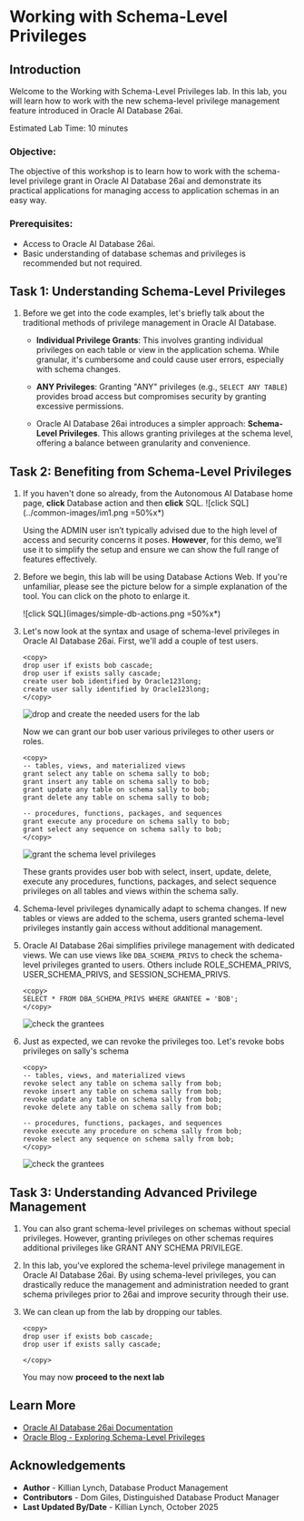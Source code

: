 # Working with Schema-Level Privileges

## Introduction

Welcome to the Working with Schema-Level Privileges lab. In this lab, you will learn how to work with the new schema-level privilege management feature introduced in Oracle AI Database 26ai. 

Estimated Lab Time: 10 minutes

### Objective:
The objective of this workshop is to learn how to work with the schema-level privilege grant in Oracle AI Database 26ai and demonstrate its practical applications for managing access to application schemas in an easy way. 

### Prerequisites:
- Access to Oracle AI Database 26ai.
- Basic understanding of database schemas and privileges is recommended but not required.

## Task 1: Understanding Schema-Level Privileges

1. Before we get into the code examples, let's briefly talk about the traditional methods of privilege management in Oracle AI Database.

    * **Individual Privilege Grants**: This involves granting individual privileges on each table or view in the application schema. While granular, it's cumbersome and could cause user errors, especially with schema changes.

    * **ANY Privileges**: Granting "ANY" privileges (e.g., `SELECT ANY TABLE`) provides broad access but compromises security by granting excessive permissions.

    * Oracle AI Database 26ai introduces a simpler approach: **Schema-Level Privileges**. This allows granting privileges at the schema level, offering a balance between granularity and convenience.

## Task 2: Benefiting from Schema-Level Privileges

1. If you haven't done so already, from the Autonomous AI Database home page, **click** Database action and then **click** SQL.
    ![click SQL](../common-images/im1.png =50%x*)

    Using the ADMIN user isn’t typically advised due to the high level of access and security concerns it poses. **However**, for this demo, we’ll use it to simplify the setup and ensure we can show the full range of features effectively. 

2. Before we begin, this lab will be using Database Actions Web. If you're unfamiliar, please see the picture below for a simple explanation of the tool. You can click on the photo to enlarge it.

    ![click SQL](images/simple-db-actions.png =50%x*)

2. Let's now look at the syntax and usage of schema-level privileges in Oracle AI Database 26ai. First, we'll add a couple of test users.

    ```
    <copy>
    drop user if exists bob cascade;
    drop user if exists sally cascade;
    create user bob identified by Oracle123long;
    create user sally identified by Oracle123long;
    </copy>
    ```
    ![drop and create the needed users for the lab](images/im2.png " ")

    Now we can grant our bob user various privileges to other users or roles. 

    ```
    <copy>
    -- tables, views, and materialized views
    grant select any table on schema sally to bob;
    grant insert any table on schema sally to bob;
    grant update any table on schema sally to bob;
    grant delete any table on schema sally to bob;

    -- procedures, functions, packages, and sequences
    grant execute any procedure on schema sally to bob;
    grant select any sequence on schema sally to bob;
    </copy>
    ```

    ![grant the schema level privileges](images/im3.png " ")

    These grants provides user bob with select, insert, update, delete, execute any procedures, functions, packages, and select sequence privileges on all tables and views within the schema sally. 

3. Schema-level privileges dynamically adapt to schema changes. If new tables or views are added to the schema, users granted schema-level privileges instantly gain access without additional management.

4. Oracle AI Database 26ai simplifies privilege management with dedicated views. We can use views like `DBA_SCHEMA_PRIVS` to check the schema-level privileges granted to users. Others include ROLE\_SCHEMA\_PRIVS, USER\_SCHEMA\_PRIVS, and SESSION\_SCHEMA\_PRIVS.

    ```
    <copy>
    SELECT * FROM DBA_SCHEMA_PRIVS WHERE GRANTEE = 'BOB';
    </copy>
    ```
    ![check the grantees](images/im4.png " ")

5. Just as expected, we can revoke the privileges too. Let's revoke bobs privileges on sally's schema

    ```
    <copy>
    -- tables, views, and materialized views
    revoke select any table on schema sally from bob;
    revoke insert any table on schema sally from bob;
    revoke update any table on schema sally from bob;
    revoke delete any table on schema sally from bob;

    -- procedures, functions, packages, and sequences
    revoke execute any procedure on schema sally from bob;
    revoke select any sequence on schema sally from bob;
    </copy>
    ```
    ![check the grantees](images/im5.png " ")


## Task 3: Understanding Advanced Privilege Management

1. You can also grant schema-level privileges on schemas without special privileges. However, granting privileges on other schemas requires additional privileges like GRANT ANY SCHEMA PRIVILEGE.

3. In this lab, you've explored the schema-level privilege management in Oracle AI Database 26ai. By using schema-level privileges, you can drastically reduce the management and administration needed to grant schema privileges prior to 26ai and improve security through their use.

4. We can clean up from the lab by dropping our tables.

    ```
    <copy>
    drop user if exists bob cascade;
    drop user if exists sally cascade;

    </copy>
    ```
    You may now **proceed to the next lab** 


## Learn More

- [Oracle AI Database 26ai Documentation](https://docs.oracle.com/en/database/oracle/oracle-database/index.html)
- [Oracle Blog - Exploring Schema-Level Privileges](https://blogs.oracle.com/cloudsecurity/post/schemalevel-privilege-grants-with-database-23c)

## Acknowledgements
* **Author** - Killian Lynch, Database Product Management
* **Contributors** - Dom Giles, Distinguished Database Product Manager
* **Last Updated By/Date** - Killian Lynch, October 2025
